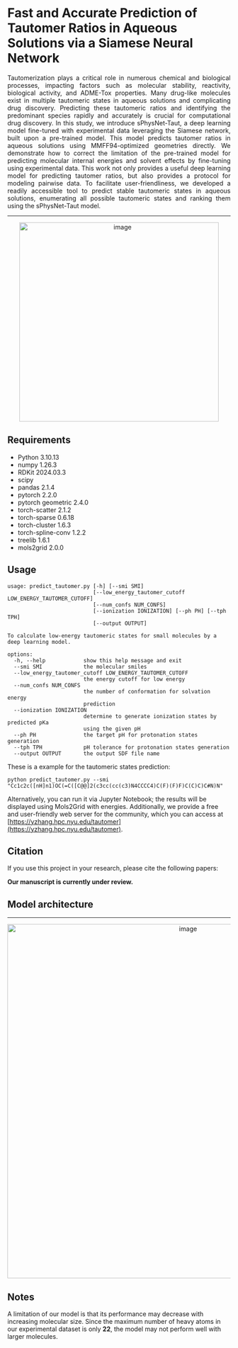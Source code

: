 # Fast and Accurate Prediction of Tautomer Ratios in Aqueous Solutions via a Siamese Neural Network

<p align="justify">
Tautomerization plays a critical role in numerous chemical and biological processes, impacting factors such as molecular stability, reactivity, biological activity, and ADME-Tox properties. Many drug-like molecules exist in multiple tautomeric states in aqueous solutions and complicating drug discovery. Predicting these tautomeric ratios and identifying the predominant species rapidly and accurately is crucial for computational drug discovery. In this study, we introduce sPhysNet-Taut, a deep learning model fine-tuned with experimental data leveraging the Siamese network, built upon a pre-trained model. This model predicts tautomer ratios in aqueous solutions using MMFF94-optimized geometries directly. We demonstrate how to correct the limitation of the pre-trained model for predicting molecular internal energies and solvent effects by fine-tuning using experimental data. This work not only provides a useful deep learning model for predicting tautomer ratios, but also provides a protocol for modeling pairwise data. To facilitate user-friendliness, we developed a readily accessible tool to predict stable tautomeric states in aqueous solutions, enumerating all possible tautomeric states and ranking them using the sPhysNet-Taut model.
</p>

---
<div align="center">
    <img src="https://github.com/xiaolinpan/sPhysNet-Taut/blob/main/images/TOC.png" alt="image" width="450"/>
</div>

## Requirements

* Python 3.10.13
* numpy 1.26.3
* RDKit 2024.03.3
* scipy 
* pandas 2.1.4
* pytorch 2.2.0
* pytorch geometric 2.4.0
* torch-scatter 2.1.2
* torch-sparse 0.6.18
* torch-cluster 1.6.3
* torch-spline-conv 1.2.2
* treelib 1.6.1
* mols2grid 2.0.0

## Usage

```
usage: predict_tautomer.py [-h] [--smi SMI]
                           [--low_energy_tautomer_cutoff LOW_ENERGY_TAUTOMER_CUTOFF]
                           [--num_confs NUM_CONFS]
                           [--ionization IONIZATION] [--ph PH] [--tph TPH]
                           [--output OUTPUT]

To calculate low-energy tautomeric states for small molecules by a deep learning model.

options:
  -h, --help            show this help message and exit
  --smi SMI             the molecular smiles
  --low_energy_tautomer_cutoff LOW_ENERGY_TAUTOMER_CUTOFF
                        the energy cutoff for low energy
  --num_confs NUM_CONFS
                        the number of conformation for solvation energy
                        prediction
  --ionization IONIZATION
                        determine to generate ionization states by predicted pKa
                        using the given pH
  --ph PH               the target pH for protonation states generation
  --tph TPH             pH tolerance for protonation states generation
  --output OUTPUT       the output SDF file name

```
These is a example for the tautomeric states prediction:
```
python predict_tautomer.py --smi "Cc1c2c([nH]n1)OC(=C([C@@]2(c3cc(cc(c3)N4CCCC4)C(F)(F)F)C(C)C)C#N)N"
```

Alternatively, you can run it via Jupyter Notebook; the results will be displayed using Mols2Grid with energies. Additionally, we provide a free and user-friendly web server for the community, which you can access at [https://yzhang.hpc.nyu.edu/tautomer](https://yzhang.hpc.nyu.edu/tautomer).

## Citation
If you use this project in your research, please cite the following papers:

**Our manuscript is currently under review.**


## Model architecture

---
<div align="center">
    <img src="https://github.com/xiaolinpan/sPhysNet-Taut/blob/main/images/p6.png" alt="image" width="800"/>
</div>

## Notes
A limitation of our model is that its performance may decrease with increasing molecular size. Since the maximum number of heavy atoms in our experimental dataset is only **22**, the model may not perform well with larger molecules.

